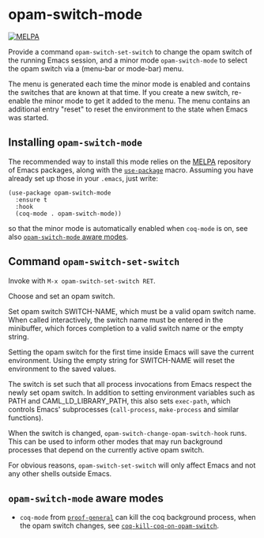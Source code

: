# opam-switch-mode

[![MELPA](https://melpa.org/packages/opam-switch-mode-badge.svg)](https://melpa.org/#/opam-switch-mode)

Provide a command `opam-switch-set-switch` to change the opam switch
of the running Emacs session, and a minor mode `opam-switch-mode` to
select the opam switch via a (menu-bar or mode-bar) menu.

The menu is generated each time the minor mode is enabled and contains the
switches that are known at that time. If you create a new switch, re-enable
the minor mode to get it added to the menu. The menu contains an additional
entry "reset" to reset the environment to the state when Emacs was started.

## Installing `opam-switch-mode`

The recommended way to install this mode relies on the
[MELPA](https://melpa.org/) repository of Emacs packages, along with the
[`use-package`](https://github.com/jwiegley/use-package) macro.
Assuming you have already set up those in your `.emacs`, just write:

```elisp
(use-package opam-switch-mode
  :ensure t
  :hook
  (coq-mode . opam-switch-mode))
```

so that the minor mode is automatically enabled when `coq-mode` is on,
see also [`opam-switch-mode` aware modes](#opam-switch-mode-aware-modes).

## Command `opam-switch-set-switch`

Invoke with `M-x opam-switch-set-switch RET`.

Choose and set an opam switch.

Set opam switch SWITCH-NAME, which must be a valid opam switch name. When
called interactively, the switch name must be entered in the minibuffer,
which forces completion to a valid switch name or the empty string.

Setting the opam switch for the first time inside Emacs will save the
current environment. Using the empty string for SWITCH-NAME will reset the
environment to the saved values.

The switch is set such that all process invocations from Emacs respect the
newly set opam switch. In addition to setting environment variables such as
PATH and CAML_LD_LIBRARY_PATH, this also sets `exec-path`, which controls
Emacs' subprocesses (`call-process`, `make-process` and similar functions).

When the switch is changed, `opam-switch-change-opam-switch-hook` runs.
This can be used to inform other modes that may run background processes
that depend on the currently active opam switch.

For obvious reasons, `opam-switch-set-switch` will only affect Emacs and not
any other shells outside Emacs.

## `opam-switch-mode` aware modes

- `coq-mode` from [`proof-general`](https://proofgeneral.github.io/)
  can kill the coq background process, when the opam switch changes,
  see [`coq-kill-coq-on-opam-switch`](https://proofgeneral.github.io/doc/master/userman/Coq-Proof-General/#index-coq_002dkill_002dcoq_002don_002dopam_002dswitch).
